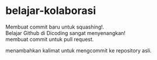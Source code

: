 # belajar-kolaborasi
Membuat commit baru untuk squashing!.<br>
Belajar Github di Dicoding sangat menyenangkan!<br>
membuat commit untuk pull request.<br>

menambahkan kalimat untuk mengcommit ke repository asli.
